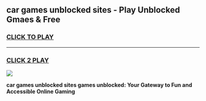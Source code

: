 
## car games unblocked sites - Play Unblocked Gmaes & Free
<h3>
<a href="https://news.freeplayer.one?title=car_games_unblocked_sites&ref=16F">CLICK TO PLAY</a></h3>
<hr>

<h3>
<a href="https://news.freeplayer.one?title=car_games_unblocked_sites&ref=16F">CLICK 2 PLAY</a>
  
</h3>

<a href="https://news.freeplayer.one?title=car_games_unblocked_sites&ref=16F/"><img src="https://clearcache.store/games.png"></a>


**car games unblocked sites games unblocked: Your Gateway to Fun and Accessible Online Gaming**
